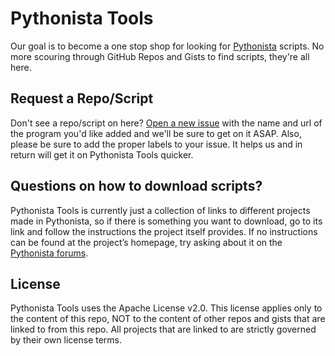 Pythonista Tools
================

Our goal is to become a one stop shop for looking for [Pythonista](http://omz-software.com/pythonista/) scripts. No more scouring through GitHub Repos and Gists to find scripts, they're all here.

Request a Repo/Script
------------

Don't see a repo/script on here? [Open a new issue](https://github.com/Pythonista-Tools/Pythonista-Tools/issues/new?title=Please+add+this+link+to+Pythonista-Tools&body=URL:+) with the name and url of the program you'd like added and we'll be sure to get on it ASAP. Also, please be sure to add the proper labels to your issue. It helps us and in return will get it on Pythonista Tools quicker.

Questions on how to download scripts?
------------

Pythonista Tools is currently just a collection of links to different projects made in Pythonista, so if there is something you want to download, go to its link and follow the instructions the project itself provides. If no instructions can be found at the project’s homepage, try asking about it on the [Pythonista forums](https://forum.omz-software.com).

License
------------

Pythonista Tools uses the Apache License v2.0.  This license applies only to the content of this repo, NOT to the content of other repos and gists that are linked to from this repo. All projects that are linked to are strictly governed by their own license terms.

